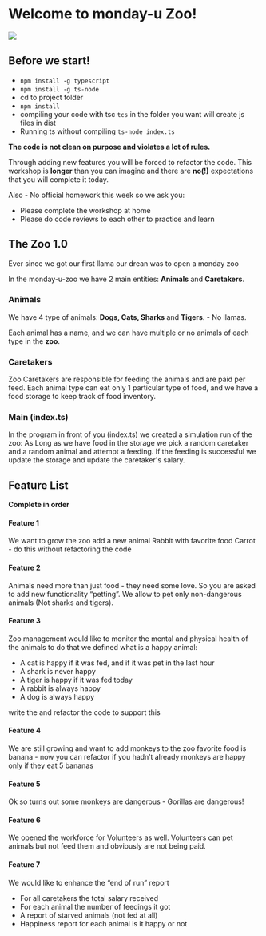 # Welcome to monday-u Zoo!



![](https://i.ytimg.com/vi/6_zFLsW7z2E/maxresdefault.jpg)

## Before we start!

* `npm install -g typescript`
* `npm install -g ts-node`
*  cd to project folder
* `npm install`
* compiling your code with tsc `tcs` in the folder you want will create js files in dist
* Running ts without compiling `ts-node index.ts`


**The code is not clean on purpose and violates a lot of rules.**

Through adding new features you will be forced to refactor the code.
This workshop is **longer** than you can imagine and there are **no(!)** expectations that you will complete it today.

Also - No official homework this week so we ask you:

* Please complete the workshop at home
* Please do code reviews to each other to practice and learn

## The Zoo 1.0

Ever since we got our first llama our drean was to open a monday zoo

In the monday-u-zoo we have 2 main entities: **Animals** and **Caretakers**.

### Animals
We have 4 type of animals:
**Dogs, Cats, Sharks** and **Tigers**. - No llamas.

Each animal has a name, and we can have multiple or no animals of each type in the ****zoo****.

### Caretakers
Zoo Caretakers are responsible for feeding the animals and are paid per feed.
Each animal type can eat only 1 particular type of food, and we have a food storage to keep track of food inventory.

### Main (index.ts)
In the program in front of you (index.ts) we created a simulation run of the zoo:
As Long as we have food in the storage we pick a random caretaker and a random animal and attempt a feeding. If the feeding is successful we update the storage and update the caretaker's salary.


## Feature List

**Complete in order**

#### Feature 1

We want to grow the zoo add a new animal Rabbit with favorite food Carrot - do this without refactoring the code

#### Feature 2

Animals need more than just food - they need some love. So you are asked to add new functionality “petting”. We allow to pet only non-dangerous animals (Not sharks and tigers).

#### Feature 3

Zoo management would like to monitor the mental and physical health of the animals to do that we defined what is a happy animal:
* A cat is happy if it was fed, and if it was pet in the last hour
* A shark is never happy
* A tiger is happy if it was fed today
* A rabbit is always happy
* A dog is always happy

write the and refactor the code to support this

#### Feature 4

We are still growing and want to add monkeys to the zoo favorite food is banana - now you can refactor if you hadn’t already
monkeys are happy only if they eat 5 bananas

#### Feature 5

Ok so turns out some monkeys are dangerous - Gorillas are dangerous! 

#### Feature 6

We opened the workforce for Volunteers as well. Volunteers can pet animals but not feed them and obviously are not being paid.

#### Feature 7

We would like to enhance the “end of run” report
* For all caretakers the total salary received
* For each animal the number of feedings it got
* A report of starved animals (not fed at all)
* Happiness report for each animal is it happy or not
